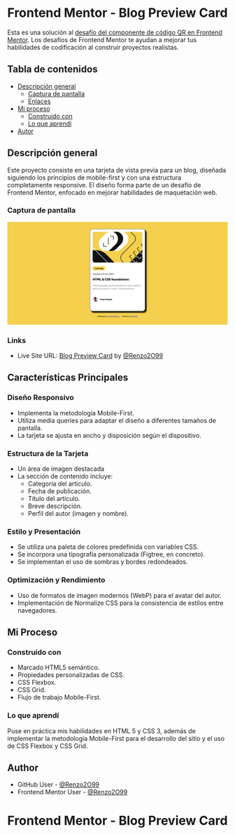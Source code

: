 # Frontend Mentor - Blog Preview Card

Esta es una solución al [desafío del componente de código QR en Frontend Mentor](https://www.frontendmentor.io/challenges/qr-code-component-iux_sIO_H). Los desafíos de Frontend Mentor te ayudan a mejorar tus habilidades de codificación al construir proyectos realistas.

## Tabla de contenidos

- [Descripción general](#descripción-general)
  - [Captura de pantalla](#captura-de-pantalla)
  - [Enlaces](#links)
- [Mi proceso](#mi-proceso)
  - [Construido con](#construido-con)
  - [Lo que aprendí](#lo-que-aprendí)
- [Autor](#autor)

## Descripción general
Este proyecto consiste en una tarjeta de vista previa para un blog, diseñada siguiendo los principios de mobile-first y con una estructura completamente responsive. El diseño forma parte de un desafío de Frontend Mentor, enfocado en mejorar habilidades de maquetación web.


### Captura de pantalla

![](assets/images/screenshot-website.png)

### Links

- Live Site URL: [Blog Preview Card](https://renzo2o99.github.io/blog-preview-card-main/) by [@Renzo2O99](https://github.com/Renzo2O99/)

## Características Principales

### Diseño Responsivo
- Implementa la metodología Mobile-First.
- Utiliza media queries para adaptar el diseño a diferentes tamaños de pantalla.
- La tarjeta se ajusta en ancho y disposición según el dispositivo.

### Estructura de la Tarjeta
- Un área de imagen destacada
- La sección de contenido incluye:
  - Categoría del artículo.
  - Fecha de publicación.
  - Título del artículo.
  - Breve descripción.
  - Perfil del autor (imagen y nombre).

### Estilo y Presentación
- Se utiliza una paleta de colores predefinida con variables CSS.
- Se incorpora una tipografía personalizada (Figtree, en concreto).
- Se implementan el uso de sombras y bordes redondeados.

### Optimización y Rendimiento
- Uso de formatos de imagen modernos (WebP) para el avatar del autor.
- Implementación de Normalize CSS para la consistencia de estilos entre navegadores.

## Mi Proceso

### Construido con

- Marcado HTML5 semántico.
- Propiedades personalizadas de CSS.
- CSS Flexbox.
- CSS Grid.
- Flujo de trabajo Mobile-First.

### Lo que aprendí

Puse en práctica mis habilidades en HTML 5 y CSS 3, además de implementar la metodología Mobile-First para el desarrollo del sitio y el uso de CSS Flexbox y CSS Grid.

## Author

- GitHub User - [@Renzo2O99](https://github.com/Renzo2O99)
- Frontend Mentor User - [@Renzo2O99](https://www.frontendmentor.io/profile/Renzo2O99)
# Frontend Mentor - Blog Preview Card
